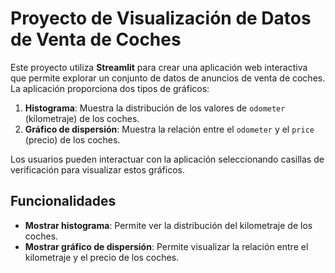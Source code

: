 # Proyecto de Visualización de Datos de Venta de Coches

Este proyecto utiliza **Streamlit** para crear una aplicación web interactiva que permite explorar un conjunto de datos de anuncios de venta de coches. La aplicación proporciona dos tipos de gráficos:

1. **Histograma**: Muestra la distribución de los valores de `odometer` (kilometraje) de los coches.
2. **Gráfico de dispersión**: Muestra la relación entre el `odometer` y el `price` (precio) de los coches.

Los usuarios pueden interactuar con la aplicación seleccionando casillas de verificación para visualizar estos gráficos.

## Funcionalidades

- **Mostrar histograma**: Permite ver la distribución del kilometraje de los coches.
- **Mostrar gráfico de dispersión**: Permite visualizar la relación entre el kilometraje y el precio de los coches.